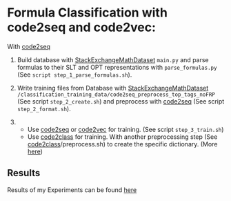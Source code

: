 # Formula Classification with code2seq and code2vec: 

With [code2seq](https://github.com/tech-srl/code2seq)

1. Build database with [StackExchangeMathDataset](https://github.com/noemiernst/StackExchangeMathDataset) `main.py` and parse formulas to their SLT and OPT representations with `parse_formulas.py` (See `script step_1_parse_formulas.sh`).
2. Write training files from Database with [StackExchangeMathDataset](https://github.com/noemiernst/StackExchangeMathDataset) `/classification_training_data/code2seq_preprocess_top_tags_noFRP` (See script `step_2_create.sh`) 
and preprocess with [code2seq](https://github.com/tech-srl/code2seq) (See script `step_2_format.sh`). 

3. 
    - Use [code2seq](https://github.com/tech-srl/code2seq) or [code2vec](https://github.com/tech-srl/code2vec) for training. (See script `step_3_train.sh`)
    - Use [code2class](https://github.com/noemiernst/code2class) for training. With another preprocessing step (See [code2class](https://github.com/noemiernst/code2class)/preprocess.sh) to create the specific dictionary.
      (More [here](../code2class_experiments/README.md))
      
## Results

Results of my Experiments can be found [here](../results/README.md)
